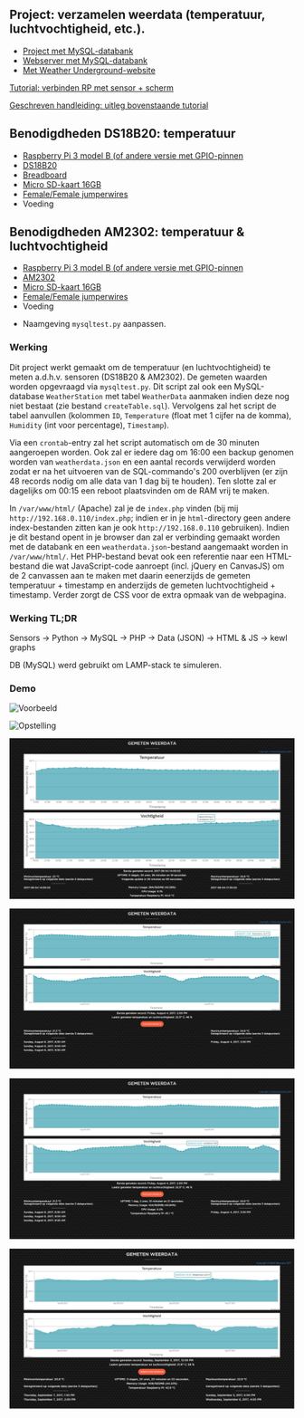 ## Project: verzamelen weerdata (temperatuur, luchtvochtigheid, etc.).

- [Project met MySQL-databank](https://www.raspberryweather.com/python-script/)
- [Webserver met MySQL-databank](http://raspberrywebserver.com/sql-databases/using-mysql-on-a-raspberry-pi.html)
- [Met Weather Underground-website](https://computertotaal.nl/artikelen/overige-elektronica/raspberry-pi-2-als-weerstation-66473/?article-page=1)

[Tutorial: verbinden RP met sensor + scherm](https://www.youtube.com/watch?v=aEnS0-Jy2vE)

[Geschreven handleiding: uitleg bovenstaande tutorial](http://www.circuitbasics.com/raspberry-pi-ds18b20-temperature-sensor-tutorial/)

## Benodigdheden DS18B20: temperatuur

- [Raspberry Pi 3 model B (of andere versie met GPIO-pinnen](https://www.sossolutions.nl/raspberry-pi-3b?gclid=EAIaIQobChMIxdKmvI671QIVQ54bCh315gqsEAAYASAAEgKF0vD_BwE)
- [DS18B20](https://www.sossolutions.nl/374-ds18b20-digital-temperature-sensor-extras)
- [Breadboard](https://www.sossolutions.nl/half-size-breadboard)
- [Micro SD-kaart 16GB](https://www.sossolutions.nl/16gb-sandisk-ultra-micro-sdhc-80mb-s)
- [Female/Female jumperwires](https://www.sossolutions.nl/premium-female-female-jumper-wires-40-x-6)
- Voeding


## Benodigdheden AM2302: temperatuur & luchtvochtigheid

- [Raspberry Pi 3 model B (of andere versie met GPIO-pinnen](https://www.sossolutions.nl/raspberry-pi-3b?gclid=EAIaIQobChMIxdKmvI671QIVQ54bCh315gqsEAAYASAAEgKF0vD_BwE)
- [AM2302](https://www.sossolutions.nl/393-am2302-wired-dht22-temperature-humidity-sensor)
- [Micro SD-kaart 16GB](https://www.sossolutions.nl/16gb-sandisk-ultra-micro-sdhc-80mb-s)
- [Female/Female jumperwires](https://www.sossolutions.nl/premium-female-female-jumper-wires-40-x-6)
- Voeding


<!--## TODO / Op te letten

/- Parse string (?) naar int in javascript om te tonen op grafiek.
/- Omzetten van int naar float/double in javascript + MySQL, ...
- Pas op met parseren; ook opletten voor 10,20,30,etc. (De getekende lijn kan soms "onder" de lijnen van de y-as liggen) 
- Correctie: lijnen liggen niet per se onder andere lijnen, probleem was: parseren naar int...


**Maak ook een crontab via `crontab -e`:**

`TZ="Europe/Brussels"`

`0,30 * * * * /usr/bin/python /home/pi/mysqltest.py`

`00 00 * * * /home/pi/CopyData_DeleteFirst200Records.sh`

-->

- Naamgeving `mysqltest.py` aanpassen.
<!--- Toevoegen foto's.
 - Scheiden JS en PHP + lay-out CSS -->

### Werking

Dit project werkt gemaakt om de temperatuur (en luchtvochtigheid) te meten a.d.h.v. sensoren (DS18B20 & AM2302). De gemeten waarden worden opgevraagd via `mysqltest.py`. Dit script zal ook een MySQL-database `WeatherStation` met tabel `WeatherData` aanmaken indien deze nog niet bestaat (zie bestand `createTable.sql`). Vervolgens zal het script de tabel aanvullen (kolommen `ID`, `Temperature` (float met 1 cijfer na de komma), `Humidity` (int voor percentage), `Timestamp`).

Via een `crontab`-entry zal het script automatisch om de 30 minuten aangeroepen worden. Ook zal er iedere dag om 16:00 een backup genomen worden van `weatherdata.json` en een aantal records verwijderd worden zodat er na het uitvoeren van de SQL-commando's 200 overblijven (er zijn 48 records nodig om alle data van 1 dag bij te houden). Ten slotte zal er dagelijks om 00:15 een reboot plaatsvinden om de RAM vrij te maken.

In `/var/www/html/` (Apache) zal je de `index.php` vinden (bij mij `http://192.168.0.110/index.php`; indien er in je `html`-directory geen andere index-bestanden zitten kan je ook `http://192.168.0.110` gebruiken). Indien je dit bestand opent in je browser dan zal er verbinding gemaakt worden met de databank en een `weatherdata.json`-bestand aangemaakt worden in `/var/www/html/`. Het PHP-bestand bevat ook een referentie naar een HTML-bestand die wat JavaScript-code aanroept (incl. jQuery en CanvasJS) om de 2 canvassen aan te maken met daarin eenerzijds de gemeten temperatuur + timestamp en anderzijds de gemeten luchtvochtigheid + timestamp. Verder zorgt de CSS voor de extra opmaak van de webpagina.


### Werking TL;DR

Sensors -> Python -> MySQL -> PHP -> Data (JSON) -> HTML & JS ->  kewl graphs

DB (MySQL) werd gebruikt om LAMP-stack te simuleren.


### Demo

![Voorbeeld](img/voorbeeld.JPG)

![Opstelling](img/Opstelling.jpg)

![Laatste versie](img/laatsteversie.PNG)

![Echte laatste versie](img/laatsteversie2.PNG)

![Echte laatste versie 2](img/laatsteversie2.1.PNG)

![Echte echte laatste versie 3](img/laatsteversie3.png)